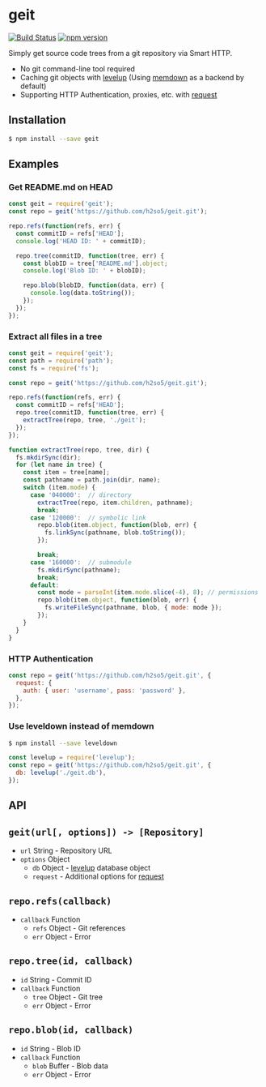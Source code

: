 # geit

[![Build Status](https://travis-ci.org/h2so5/geit.svg?branch=master)](https://travis-ci.org/h2so5/geit)
[![npm version](https://badge.fury.io/js/geit.svg)](https://badge.fury.io/js/geit)

Simply get source code trees from a git repository via Smart HTTP.

- No git command-line tool required
- Caching git objects with [levelup](https://github.com/level/levelup) (Using [memdown](https://github.com/level/memdown) as a backend by default)
- Supporting HTTP Authentication, proxies, etc. with [request](https://github.com/request/request)

## Installation

```bash
$ npm install --save geit
```

## Examples

### Get README.md on HEAD

```javascript
const geit = require('geit');
const repo = geit('https://github.com/h2so5/geit.git');

repo.refs(function(refs, err) {
  const commitID = refs['HEAD'];
  console.log('HEAD ID: ' + commitID);

  repo.tree(commitID, function(tree, err) {
    const blobID = tree['README.md'].object;
    console.log('Blob ID: ' + blobID);

    repo.blob(blobID, function(data, err) {
      console.log(data.toString());
    });
  });
});
```

### Extract all files in a tree

```javascript
const geit = require('geit');
const path = require('path');
const fs = require('fs');

const repo = geit('https://github.com/h2so5/geit.git');

repo.refs(function(refs, err) {
  const commitID = refs['HEAD'];
  repo.tree(commitID, function(tree, err) {
    extractTree(repo, tree, './geit');
  });
});

function extractTree(repo, tree, dir) {
  fs.mkdirSync(dir);
  for (let name in tree) {
    const item = tree[name];
    const pathname = path.join(dir, name);
    switch (item.mode) {
      case '040000':  // directory
        extractTree(repo, item.children, pathname);
        break;
      case '120000':  // symbolic link
        repo.blob(item.object, function(blob, err) {
          fs.linkSync(pathname, blob.toString());
        });

        break;
      case '160000':  // submodule
        fs.mkdirSync(pathname);
        break;
      default:
        const mode = parseInt(item.mode.slice(-4), 8); // permissions
        repo.blob(item.object, function(blob, err) {
          fs.writeFileSync(pathname, blob, { mode: mode });
        });
    }
  }
}
```

### HTTP Authentication
```javascript
const repo = geit('https://github.com/h2so5/geit.git', {
  request: {
    auth: { user: 'username', pass: 'password' },
  },
});
```

### Use leveldown instead of memdown
```bash
$ npm install --save leveldown
```

```javascript
const levelup = require('levelup');
const repo = geit('https://github.com/h2so5/geit.git', {
  db: levelup('./geit.db'),
});
```

## API

## `geit(url[, options]) -> [Repository]`

- `url` String - Repository URL
- `options` Object
  - `db` Object - [levelup](https://github.com/level/levelup) database object
  - `request` - Additional options for [request](https://github.com/request/request)

## `repo.refs(callback)`

- `callback` Function
  - `refs` Object - Git references
  - `err` Object - Error

## `repo.tree(id, callback)`

- `id` String - Commit ID
- `callback` Function
  - `tree` Object - Git tree
  - `err` Object - Error

## `repo.blob(id, callback)`

- `id` String - Blob ID
- `callback` Function
  - `blob` Buffer - Blob data
  - `err` Object - Error
